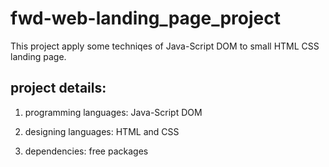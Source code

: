 # fwd-web-landing_page_project

This project apply some techniqes of Java-Script DOM to small HTML CSS landing page.

## project details:

1. programming languages: Java-Script DOM

2. designing languages: HTML and CSS

3. dependencies: free packages
